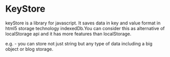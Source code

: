 # KeyStore
keyStore is a library for javascript. It saves data in key and value format in html5 storage technology indexedDb.You can consider this as alternative of localStorage api and it has more features than localStorage.

e.g. - you can store not just string but any type of data including a big object or blog storage.
